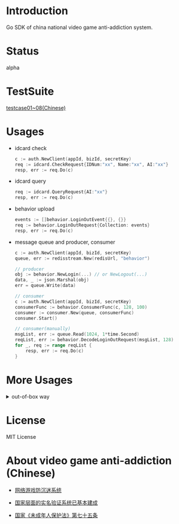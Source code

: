 # Introduction
Go SDK of china national video game anti-addiction system.

# Status
alpha

# TestSuite
[testcase01~08(Chinese)](https://github.com/cupen/game-anti-addiction/tree/master/_examples/testsuite)


# Usages
* idcard check
  ```go
  c := auth.NewClient(appId, bizId, secretKey)
  req := idcard.CheckRequest{IDNum:"xx", Name:"xx", AI:"xx"}
  resp, err := req.Do(c)
  ```

* idcard query 
  ```go
  req := idcard.QueryRequest{AI:"xx"}
  resp, err := req.Do(c)
  ```

* behavior upload
  ```go
  events := []behavior.LoginOutEvent{{}, {}} 
  req := behavior.LoginOutRequest{Collection: events}
  resp, err := req.Do(c)
  ```

* message queue and producer, consumer
  ```go
  c := auth.NewClient(appId, bizId, secretKey)
  queue, err := redisstream.New(redisUrl, "behavior")

  // producer
  obj := behavior.NewLogin(...) // or NewLogout(...)
  data, _ := json.Marshal(obj)
  err = queue.Write(data)

  // consumer
  c := auth.NewClient(appId, bizId, secretKey)
  consumerFunc := behavior.ConsumerFunc(c, 128, 100)
  consumer := consumer.New(queue, consumerFunc)
  consumer.Start()

  // consumer(manually)
  msgList, err := queue.Read(1024, 1*time.Second)
  reqList, err := behavior.DecodeLoginOutRequest(msgList, 128)
  for _, req := range reqList {
      resp, err := req.Do(c)
  }
  ```

# More Usages
<details>
	<summary> out-of-box way </summary>

 * all-in-one
  ```go
  c := auth.NewClient(appId, bizId, secretKey)
  gaa, err := outofbox.New(c, redisUrl)
  gaa.Start(nil)

  queue := gaa.GetBehaviorQueue()
  queue.Write(...)
  ```
</details>

# License
MIT License


# About video game anti-addiction (Chinese)

* [网络游戏防沉迷系统](https://zh.wikipedia.org/zh-hans/%E7%BD%91%E7%BB%9C%E6%B8%B8%E6%88%8F%E9%98%B2%E6%B2%89%E8%BF%B7%E7%B3%BB%E7%BB%9F)
* [国家层面的实名验证系统已基本建成](http://youxiputao.com/articles/21386)

* [国家《未成年人保护法》第七十五条](http://www.gov.cn/xinwen/2020-10/18/content_5552113.htm)  

